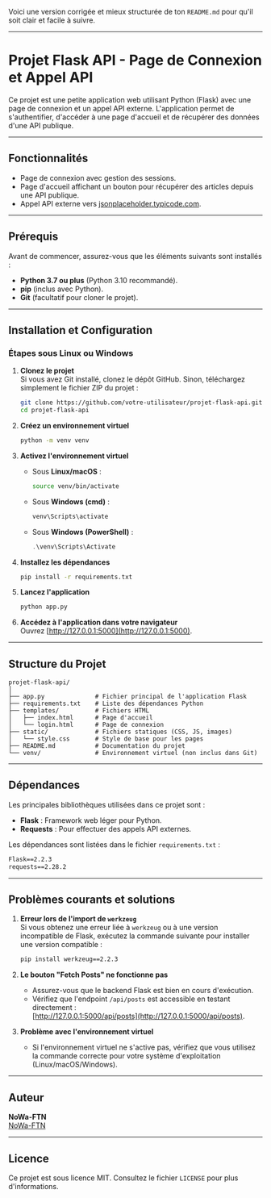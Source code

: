 Voici une version corrigée et mieux structurée de ton `README.md` pour qu'il soit clair et facile à suivre.

---

# Projet Flask API - Page de Connexion et Appel API

Ce projet est une petite application web utilisant Python (Flask) avec une page de connexion et un appel API externe. L'application permet de s'authentifier, d'accéder à une page d'accueil et de récupérer des données d'une API publique.

---

## Fonctionnalités

- Page de connexion avec gestion des sessions.
- Page d'accueil affichant un bouton pour récupérer des articles depuis une API publique.
- Appel API externe vers [jsonplaceholder.typicode.com](https://jsonplaceholder.typicode.com/).

---

## Prérequis

Avant de commencer, assurez-vous que les éléments suivants sont installés :

- **Python 3.7 ou plus** (Python 3.10 recommandé).
- **pip** (inclus avec Python).
- **Git** (facultatif pour cloner le projet).

---

## Installation et Configuration

### Étapes sous **Linux** ou **Windows**

1. **Clonez le projet**  
   Si vous avez Git installé, clonez le dépôt GitHub. Sinon, téléchargez simplement le fichier ZIP du projet :
   ```bash
   git clone https://github.com/votre-utilisateur/projet-flask-api.git
   cd projet-flask-api
   ```

2. **Créez un environnement virtuel**  
   ```bash
   python -m venv venv
   ```

3. **Activez l'environnement virtuel**  
   - Sous **Linux/macOS** :
     ```bash
     source venv/bin/activate
     ```
   - Sous **Windows (cmd)** :
     ```bash
     venv\Scripts\activate
     ```
   - Sous **Windows (PowerShell)** :
     ```powershell
     .\venv\Scripts\Activate
     ```

4. **Installez les dépendances**  
   ```bash
   pip install -r requirements.txt
   ```

5. **Lancez l'application**  
   ```bash
   python app.py
   ```

6. **Accédez à l'application dans votre navigateur**  
   Ouvrez [http://127.0.0.1:5000](http://127.0.0.1:5000).

---

## Structure du Projet

```
projet-flask-api/
│
├── app.py              # Fichier principal de l'application Flask
├── requirements.txt    # Liste des dépendances Python
├── templates/          # Fichiers HTML
│   ├── index.html      # Page d'accueil
│   └── login.html      # Page de connexion
├── static/             # Fichiers statiques (CSS, JS, images)
│   └── style.css       # Style de base pour les pages
├── README.md           # Documentation du projet
└── venv/               # Environnement virtuel (non inclus dans Git)
```

---

## Dépendances

Les principales bibliothèques utilisées dans ce projet sont :

- **Flask** : Framework web léger pour Python.
- **Requests** : Pour effectuer des appels API externes.

Les dépendances sont listées dans le fichier `requirements.txt` :
```txt
Flask==2.2.3
requests==2.28.2
```

---

## Problèmes courants et solutions

1. **Erreur lors de l'import de `werkzeug`**  
   Si vous obtenez une erreur liée à `werkzeug` ou à une version incompatible de Flask, exécutez la commande suivante pour installer une version compatible :  
   ```bash
   pip install werkzeug==2.2.3
   ```

2. **Le bouton "Fetch Posts" ne fonctionne pas**  
   - Assurez-vous que le backend Flask est bien en cours d'exécution.
   - Vérifiez que l'endpoint `/api/posts` est accessible en testant directement :  
     [http://127.0.0.1:5000/api/posts](http://127.0.0.1:5000/api/posts).

3. **Problème avec l'environnement virtuel**  
   - Si l'environnement virtuel ne s'active pas, vérifiez que vous utilisez la commande correcte pour votre système d'exploitation (Linux/macOS/Windows).

---

## Auteur

**NoWa-FTN**  
[NoWa-FTN](https://github.com/NoWa-FTN)

---

## Licence

Ce projet est sous licence MIT. Consultez le fichier `LICENSE` pour plus d'informations.
```

